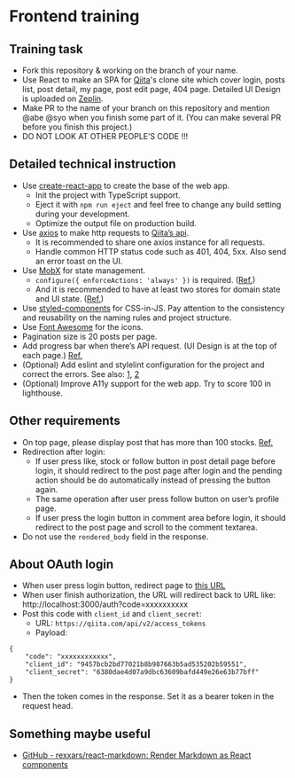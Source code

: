 # Frontend training
## Training task
- Fork this repository & working on the branch of your name.
- Use React to make an SPA for [Qiita](https://qiita.com/)'s clone site which cover login, posts list, post detail, my page, post edit page, 404 page. Detailed UI Design is uploaded on [Zeplin](https://zpl.io/2Zjw8lL).
- Make PR to the name of your branch on this repository and mention @abe @syo when you finish some part of it. (You can make several PR before you finish this project.)
- DO NOT LOOK AT OTHER PEOPLE’S CODE !!!

## Detailed technical instruction
- Use [create-react-app](https://github.com/facebook/create-react-app) to create the base of the web app. 
	- Init the project with TypeScript support.
	- Eject it with `npm run eject` and feel free to change any build setting during your development.
	- Optimize the output file on production build.
- Use [axios](https://github.com/axios/axios)  to make http requests to [Qiita’s api](https://qiita.com/api/v2/docs). 
	- It is recommended to share one axios instance for all requests.
	- Handle common HTTP status code such as 401, 404, 5xx. Also send an error toast on the UI.
- Use [MobX](https://github.com/mobxjs/mobx) for state management.
	-  `configure({ enforceActions: 'always' })` is required. ([Ref.](https://github.com/mobxjs/mobx/blob/gh-pages/docs/refguide/api.md#configure))  
	- And it is recommended to have at least two stores for domain state and UI state. ([Ref.](https://mobx.js.org/best/store.html))
- Use [styled-components](https://www.styled-components.com/)  for CSS-in-JS. Pay attention to the consistency and reusability on the naming rules and project structure.
- Use [Font Awesome](https://fontawesome.com/start) for the icons.
- Pagination size is 20 posts per page.
- Add progress bar when there’s API request. (UI Design is at the top of each page.) [Ref.](https://github.com/rikmms/progress-bar-4-axios)
- (Optional) Add eslint and stylelint configuration for the project and correct the errors. See also: [1](https://github.com/fourdigit/eslint-config-fourdigit), [2](https://github.com/fourdigit/gulpset/blob/master/.stylelintrc.js)
- (Optional) Improve A11y support for the web app. Try to score 100 in lighthouse.

## Other requirements
- On top page, please display post that has more than 100 stocks. [Ref.](https://help.qiita.com/ja/articles/qiita-search-options)
- Redirection after login:
	- If user press like, stock or follow button in post detail page before login, it should redirect to the post page after login and the pending action should be do automatically instead of pressing the button again.
	- The same operation after user press follow button on user’s profile page.
	- If user press the login button in comment area before login, it should redirect to the post page and scroll to the comment textarea.
- Do not use the `rendered_body` field in the response.

## About OAuth login
- When user press login button, redirect page to [this URL](https://qiita.com/api/v2/oauth/authorize?client_id=9457bcb2bd77021b8b987663b5ad535202b59551&scope=read_qiita%20write_qiita)
- When user finish authorization, the URL will redirect back to URL like: http://localhost:3000/auth?code=xxxxxxxxxx
- Post this code with `client_id` and `client_secret`:
	- URL: `https://qiita.com/api/v2/access_tokens`
	- Payload: 
```
{
	"code": "xxxxxxxxxxxx",
	"client_id": "9457bcb2bd77021b8b987663b5ad535202b59551",
	"client_secret": "6380dae4d07a9dbc63609bafd449e26e63b77bff"
}
```
- Then the token comes in the response. Set it as a bearer token in the request head.

## Something maybe useful
- [GitHub - rexxars/react-markdown: Render Markdown as React components](https://github.com/rexxars/react-markdown)